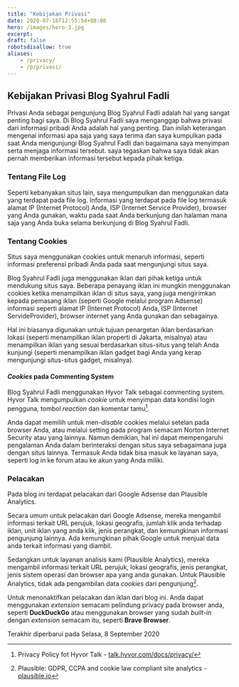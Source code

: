 ```yaml
---
title: "Kebijakan Privasi"
date: 2020-07-16T12:55:54+08:00
hero: /images/hero-3.jpg
excerpt:
draft: false
robotsdisallow: true
aliases:
    - /privacy/
    - /p/privasi/
---
```


## Kebijakan Privasi Blog Syahrul Fadli
Privasi Anda sebagai pengunjung Blog Syahrul Fadli adalah hal yang sangat penting bagi saya. Di Blog Syahrul Fadli saya menganggap bahwa privasi dari informasi pribadi Anda adalah hal yang penting. Dan inilah keterangan mengenai informasi apa saja yang saya terima dan saya kumpulkan pada saat Anda mengunjungi Blog Syahrul Fadli dan bagaimana saya menyimpan serta menjaga informasi tersebut. saya tegaskan bahwa saya tidak akan pernah memberikan informasi tersebut kepada pihak ketiga.

### Tentang File Log
Seperti kebanyakan situs lain, saya mengumpulkan dan menggunakan data yang terdapat pada file log. Informasi yang terdapat pada file log termasuk alamat IP (Internet Protocol) Anda, ISP (Internet Service Provider), browser yang Anda gunakan, waktu pada saat Anda berkunjung dan halaman mana saja yang Anda buka selama berkunjung di Blog Syahrul Fadli.

### Tentang Cookies
Situs saya menggunakan cookies untuk menaruh informasi, seperti informasi preferensi pribadi Anda pada saat mengunjungi situs saya.

Blog Syahrul Fadli juga menggunakan iklan dari pihak ketiga untuk mendukung situs saya. Beberapa penayang iklan ini mungkin menggunakan cookies ketika menampilkan iklan di situs saya, yang juga mengirimkan kepada pemasang iklan (seperti Google melalui program Adsense) informasi seperti alamat IP (Internet Protocol) Anda, ISP (Internet ServideProvider), browser internet yang Anda gunakan dan sebagainya.

Hal ini biasanya digunakan untuk tujuan penargetan iklan berdasarkan lokasi (seperti menampilkan iklan properti di Jakarta, misalnya) atau menampilkan iklan yang sesuai berdasarkan situs-situs yang telah Anda kunjungi (seperti menampilkan iklan gadget bagi Anda yang kerap mengunjungi situs-situs gadget, misalnya).

#### *Cookies* pada Commenting System

Blog Syahrul Fadli menggunakan Hyvor Talk sebagai commenting system. Hyvor Talk mengumpulkan *cookie* untuk menyimpan data kondisi login pengguna, tombol *reaction* dan komentar tamu[^2].

[^2]:Privacy Policy fot Hyvor Talk - [talk.hyvor.com/docs/privacy/](https://talk.hyvor.com/docs/privacy#cookiesusage)

Anda dapat memilih untuk men-*disable* cookies melalui setelan pada browser Anda, atau melalui setting pada program semacam Norton Internet Security atau yang lainnya. Namun demikian, hal ini dapat mempengaruhi pengalaman Anda dalam berinteraksi dengan situs saya sebagaimana juga dengan situs lainnya. Termasuk Anda tidak bisa masuk ke layanan saya, seperti log in ke forum atau ke akun yang Anda miliki.

### Pelacakan

<!--Blog ini menggunakan program Adsense yang secara otomatis memuat pelacakan data pengunjung dari blog ini. Juga, blog Syahrul Fadli menggunakan Heap Analytics untuk pelacakan aktifitas pengunjung di blog ini. Seperti, dari mana asal link mengarahkan pengguna ke blog ini, apa platform (Sistem Operasi) pengunjung gunakan untuk mengakses blog ini, browser apa yang pengunjung gunakan untuk mengakses blog ini, tipe perangkat (desktop atau mobile) pengguna untuk mengakses blog ini, IP pengguna yang digunakan untuk mengakses blog ini, perkiraan lokasi pengguna saat mengakses blog ini, dan kapan (tanggal) pengguna mengakses blog ini.-->

Pada blog ini terdapat pelacakan dari Google Adsense dan Plausible Analytics.

Secara umum untuk pelacakan dari Google Adsense, mereka mengambil informasi terkait URL perujuk, lokasi geografis, jumlah klik anda terhadap iklan, unit iklan yang anda klik, jenis perangkat, dan kemungkinan informasi pengunjung lainnya. Ada kemungkinan pihak Google untuk menjual data anda terkait informasi yang diambil.

Sedangkan untuk layanan analisis kami (Plausible Analytics), mereka mengambil informasi terkait URL perujuk, lokasi geografis, jenis perangkat, jenis sistem operasi dan browser apa yang anda gunakan. Untuk Plausible Analytics, tidak ada pengambilan data *cookies* dari pengunjung[^1].

[^1]:Plausible: GDPR, CCPA and cookie law compliant site analytics - [plausible.io](https://plausible.io/data-policy)

Untuk menonaktifkan pelacakan dan iklan dari blog ini. Anda dapat menggunakan *extension* semacam pelindung privacy pada browser anda, seperti **DuckDuckGo** atau menggunakan browser yang sudah *built-in* dengan *extension* semacam itu, seperti **Brave Browser**. 


Terakhir diperbarui pada Selasa, 8 September 2020
